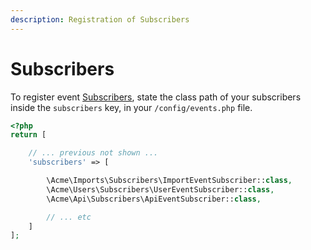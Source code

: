 ```yaml
---
description: Registration of Subscribers
---
```


# Subscribers

To register event [Subscribers](https://laravel.com/docs/12.x/events#event-subscribers), state the class path of your subscribers inside the `subscribers` key, in your `/config/events.php` file.

```php
<?php
return [

    // ... previous not shown ...
    'subscribers' => [

        \Acme\Imports\Subscribers\ImportEventSubscriber::class,
        \Acme\Users\Subscribers\UserEventSubscriber::class,
        \Acme\Api\Subscribers\ApiEventSubscriber::class,

        // ... etc
    ]
];
```
